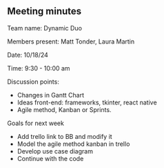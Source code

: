 ## Meeting minutes
Team name: Dynamic Duo

Members present: Matt Tonder, Laura Martin 

Date: 10/18/24

Time: 9:30 - 10:00 am

Discussion points:
* Changes in Gantt Chart
* Ideas front-end: frameworks, tkinter, react native
* Agile method, Kanban or Sprints.

Goals for next week 
* Add trello link to BB and modify it
* Model the agile method kanban in trello
* Develop use case diagram
* Continue with the code

